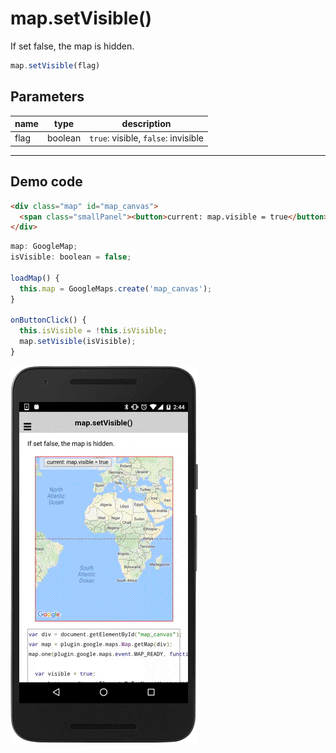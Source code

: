 # map.setVisible()

If set false, the map is hidden.

```typescript
map.setVisible(flag)
```

## Parameters

name   | type    | description
-------|---------|---------------------------------------
flag   | boolean | `true`: visible, `false`: invisible

----------------------------------------------------------------------------------------------------------

## Demo code

```html
<div class="map" id="map_canvas">
  <span class="smallPanel"><button>current: map.visible = true</button></span>
</div>
```

```js
map: GoogleMap;
isVisible: boolean = false;

loadMap() {
  this.map = GoogleMaps.create('map_canvas');
}

onButtonClick() {
  this.isVisible = !this.isVisible;
  map.setVisible(isVisible);
}
```

![](image.gif)
